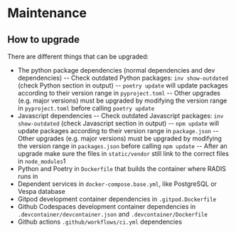 # Maintenance

## How to upgrade

There are different things that can be upgraded:

- The python package dependencies (normal dependencies and dev dependencies)
  -- Check outdated Python packages: `inv show-outdated` (check Python section in output)
  -- `poetry update` will update packages according to their version range in `pyproject.toml`
  -- Other upgrades (e.g. major versions) must be upgraded by modifying the version range in `pyproject.toml` before calling `poetry update`
- Javascript dependencies
  -- Check outdated Javascript packages: `inv show-outdated` (check Javascript section in output)
  -- `npm update` will update packages according to their version range in `package.json`
  -- Other upgrades (e.g. major versions) must be upgraded by modifying the version range in `packages.json` before calling `npm update`
  -- After an upgrade make sure the files in `static/vendor` still link to the correct files in `node_modules`1
- Python and Poetry in `Dockerfile` that builds the container where RADIS runs in
- Dependent services in `docker-compose.base.yml`, like PostgreSQL or Vespa database
- Gitpod development container dependencies in `.gitpod.Dockerfile`
- Github Codespaces development container dependencies in `.devcontainer/devcontainer.json` and `.devcontainer/Dockerfile`
- Github actions `.github/workflows/ci.yml` dependencies
